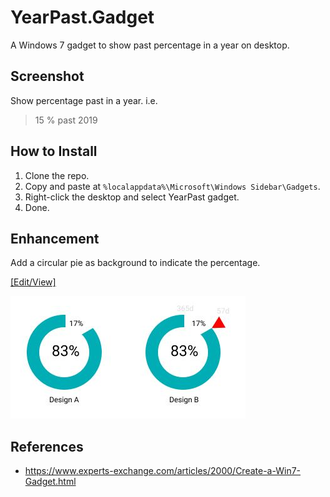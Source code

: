 # YearPast.Gadget
A Windows 7 gadget to show past percentage in a year on desktop.

## Screenshot
Show percentage past in a year. i.e.

> 15 %
> past 2019

## How to Install
1. Clone the repo.
2. Copy and paste at ``%localappdata%\Microsoft\Windows Sidebar\Gadgets``.
3. Right-click the desktop and select YearPast gadget.
4. Done.

## Enhancement
Add a circular pie as background to indicate the percentage.

[[Edit/View]](https://www.figma.com/file/XOTTPwCH3wWOovJ2InI77aES/)

![screen](screen.jpg)

## References
- https://www.experts-exchange.com/articles/2000/Create-a-Win7-Gadget.html
